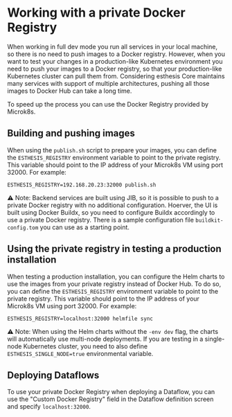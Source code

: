 # Working with a private Docker Registry

When working in full dev mode you run all services in your local machine, so there is no need to
push images to a Docker registry. However, when you want to test your changes in a production-like
Kubernetes environment you need to push your images to a Docker registry, so that your production-like
Kubernetes cluster can pull them from. Considering esthesis Core maintains many services with support
of multiple architectures, pushing all those images to Docker Hub can take a long time.

To speed up the process you can use the Docker Registry provided by Microk8s.

## Building and pushing images
When using the `publish.sh` script to prepare your images, you can define the `ESTHESIS_REGISTRY`
environment variable to point to the private registry. This variable should point to the IP address
of your Microk8s VM using port 32000.
For example:
```shell
ESTHESIS_REGISTRY=192.168.20.23:32000 publish.sh
```

⚠️ Note: Backend services are built using JIB, so it is possible to push to a private Docker registry
with no additional configuration. Hoerver, the UI is built using Docker Buildx, so you need to
configure Buildx accordingly to use a private Docker registry. There is a sample configuration file
`buildkit-config.tom` you can use as a starting point.

## Using the private registry in testing a production installation
When testing a production installation, you can configure the Helm charts to use the images from
your private registry instead of Docker Hub. To do so, you can define the `ESTHESIS_REGISTRY`
environment variable to point to the private registry. This variable should point to the IP address
of your Microk8s VM using port 32000.
For example:
```shell
ESTHESIS_REGISTRY=localhost:32000 helmfile sync
```

⚠️ Note: When using the Helm charts without the `-env dev` flag, the charts will automatically
use multi-node deployments. If you are testing in a single-node Kubernetes cluster, you need to also
define `ESTHESIS_SINGLE_NODE=true` environmental variable.

## Deploying Dataflows
To use your private Docker Registry when deploying a Dataflow, you can use the
"Custom Docker Registry" field in the Dataflow definition screen and specify `localhost:32000`.
